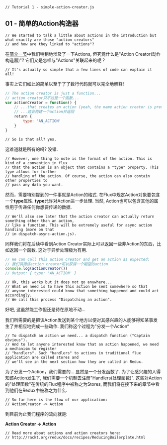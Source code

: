 ```
// Tutorial 1 - simple-action-creator.js
```

## 01 - 简单的Action构造器

```
// We started to talk a little about actions in the introduction but what exactly are those "action creators"
// and how are they linked to "actions"?
```
在[简介一节](/00_简介.md)中我们稍稍地涉及了一下Actions, 但究竟什么是"Action Creator(动作构造器)"? 它们又是怎样与"Actions"关联起来的呢？

```
// It's actually so simple that a few lines of code can explain it all!
```
事实上它们如此的简单以至于了了数行代码就可以完全地解释!

```js
// The action creator is just a function...
// action creator只不过是一个函数...
var actionCreator = function() {
    // ...that creates an action (yeah, the name action creator is pretty obvious now) and returns it
    // ...这会构建一个action并返回
    return {
        type: 'AN_ACTION'
    }
}
```
```
// So is that all? yes.
```

这难道就是所有的吗? 没错.

```
// However, one thing to note is the format of the action. This is kind of a convention in flux
// that the action is an object that contains a "type" property. This type allows for further
// handling of the action. Of course, the action can also contain other properties to
// pass any data you want.
```

然而，需要特别提到的一件事就是Action的格式. 在Flux中规定Action对象要包含一个**type**属性. **type**允许对Action进一步处理. 当然, Action也可以包含其他的属性用于传递任何你想要传递的数据.

```
// We'll also see later that the action creator can actually return something other than an action,
// like a function. This will be extremely useful for async action handling (more on that
// in dispatch-async-action.js).
```

同样我们将在后续中看到Action Creator实际上可以返回一些非Action的东西，比如返回一个函数. 这对于异步处理极为有用.

```js
// We can call this action creator and get an action as expected:
// 我们调用该action creator可以获得一个期望的action
console.log(actionCreator())
// Output: { type: 'AN_ACTION' }
```

```
// Ok, this works but it does not go anywhere...
// What we need is to have this action be sent somewhere so that
// anyone interested could know that something happened and could act accordingly.
// We call this process "Dispatching an action".
```

好吧, 这虽然能工作但还是待在原地不动...

我们所需要的是把该Action发送到某个地方以便对其感兴趣的人能够得知某事发生了并相应地完成一些动作. 我们称这个过程为"分发一个Action“

```
// To dispatch an action we need... a dispatch function ("Captain obvious").
// And to let anyone interested know that an action happened, we need a mechanism to register
// "handlers". Such "handlers" to actions in traditional flux application are called stores and
// we'll see in the next section how they are called in Redux.
```

为了分发一个Action，我们需要的... 显然是一个分发函数了. 为了让感兴趣的人得知该Action发生了, 我们需要一个机制去注册"Handlers(处理函数)". 这些对Action的"处理函数"在传统的Flux程序中被称之为Stores, 而我们将在接下来的章节中看到他们在Redux中被称之为什么.

```
// So far here is the flow of our application:
// ActionCreator -> Action
```
到目前为止我们程序的流向就是:

**Action Creator -> Action**


```
// Read more about actions and action creators here:
// http://rackt.org/redux/docs/recipes/ReducingBoilerplate.html
```

